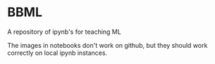 # BBML
A repository of ipynb's for teaching ML

The images in notebooks don't work on github, but they should work correctly on local ipynb instances.
